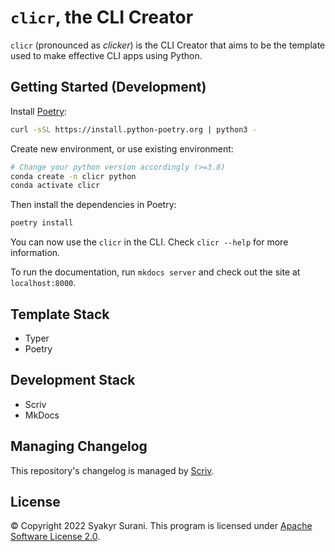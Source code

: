 # `clicr`, the CLI Creator

`clicr` (pronounced as *clicker*) is the CLI Creator that aims to be 
the template used to make effective CLI apps using Python.

## Getting Started (Development)

Install [Poetry][poetry]:

[poetry]: https://python-poetry.org/docs/#installing-with-the-official-installer

```bash
curl -sSL https://install.python-poetry.org | python3 -
```

Create new environment, or use existing environment:

```bash
# Change your python version accordingly (>=3.8)
conda create -n clicr python
conda activate clicr
```

Then install the dependencies in Poetry:

```python
poetry install
```

You can now use the `clicr` in the CLI.
Check `clicr --help` for more information.

To run the documentation, run `mkdocs server` and check out the site at
`localhost:8000`.

## Template Stack
- Typer
- Poetry

## Development Stack
- Scriv
- MkDocs

## Managing Changelog

This repository's changelog is managed by [Scriv].

[Scriv]: https://github.com/nedbat/scriv

## License

© Copyright 2022 Syakyr Surani.
This program is licensed under [Apache Software License 2.0](LICENSE).

